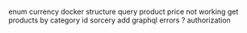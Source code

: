 enum currency
docker
structure
query product price not working
get products by category id sorcery
add graphql errors ?
authorization


